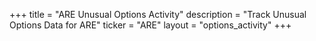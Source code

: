 +++
title = "ARE Unusual Options Activity"
description = "Track Unusual Options Data for ARE"
ticker = "ARE"
layout = "options_activity"
+++

